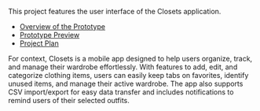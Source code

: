 This project features the user interface of the Closets application.

- [Overview of the Prototype](https://www.figma.com/design/xs2ihBLoCt71dYNlJSlgfX/Closets-Prototype?node-id=0-1&node-type=canvas)
- [Prototype Preview](https://www.figma.com/proto/RcpRESETxW52bbax8KPfrl/Closets-Prototype-(1)?node-id=39-139&node-type=canvas&t=qyazjvYzLq0kKYps-1&scaling=scale-down&content-scaling=fixed&page-id=0%3A1)
- [Project Plan](https://drive.google.com/file/d/1OpxDv79PIDfBq_yxvIUy2sCQXXQoR1GK/view?usp=sharing)

For context, Closets is a mobile app designed to help users organize, track, and manage their wardrobe effortlessly. With features to add, edit, and categorize clothing items, users can easily keep tabs on favorites, identify unused items, and manage their active wardrobe. The app also supports CSV import/export for easy data transfer and includes notifications to remind users of their selected outfits.

